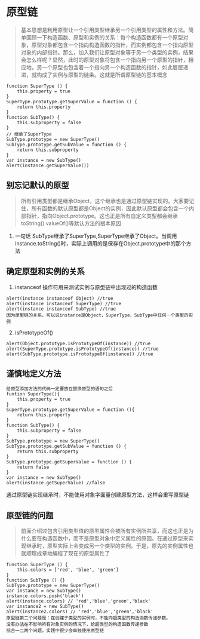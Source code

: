 # 原型链
> 基本思想是利用原型让一个引用类型继承另一个引用类型的属性和方法。简单回顾一下构造函数、原型和实例的关系：每个构造函数都有一个原型对象，原型对象都包含一个指向构造函数的指针，而实例都包含一个指向原型对象的内部指针。那么，加入我们让原型对象等于另一个类型的实例，结果会怎么样呢？显然，此时的原型对象将包含一个指向另一个原型的指针，相应地，另一个原型也包含着一个指向另一个构造函数的指针，如此层层递进，就构成了实例与原型的链条。这就是所谓原型链的基本概念

```
function SuperType () {
    this.property = true
}
SuperType.prototype.getSuperValue = function () {
    return this.property
}
function SubType() {
    this.subproperty = false
}
// 继承了SuperType
SubType.prototype = new SuperType()
SubType.prototype.getSubValue = function () {
    return this.subproperty
}
var instance = new SubType()
alert(instance.getSuperValue())
```

## 别忘记默认的原型
> 所有引用类型都是继承Object，这个继承也是通过原型链实现的。大家要记住，所有函数的默认原型都是Object的实例，因此默认原型都会包含一个内部指针，指向Object.prototype。这也正是所有自定义类型都会继承toString() valueOf()等默认方法的根本原因

1. 一句话 SubType继承了SuperType,SuperType继承了Object。当调用instance.toString()时，实际上调用的是保存在Object.prototype中的那个方法

## 确定原型和实例的关系

1. instanceof 操作符用来测试实例与原型链中出现过的构造函数
```
alert(instance instanceof Object) //true
alert(instance instanceof SuperType) //true
alert(instance instanceof SubType) //true
因为原型链的关系，可以说instance是Object，SuperType，SubType中任何一个类型的实例
```
2. isPrototypeOf()
```
alert(Object.prototype.isPrototypeOf(instance)) //true
alert(SuperType.prototype.isPrototypeOf(instance)) //true
alert(SubType.prototype.isPrototypeOf(instance)) //true
```

## 谨慎地定义方法
```
给原型添加方法的代码一定要放在替换原型的语句之后
funtion SuperType(){
    this.property = true
}
SuperType.prototype.getSuperValue = function (){
    return this.property
}
function SubType() {
    this.subproperty = false
}
SubType.prototype = new SuperType()
SubType.prototype.getSubValue = function () {
    return this.subproperty
}
SubType.prototype.getSuperValue = function () {
    return false
}
var instance = new SubType()
alert(instance.getSuperValue) //false
```
通过原型链实现继承时，不能使用对象字面量创建原型方法，这样会重写原型链

## 原型链的问题
> 前面介绍过包含引用类型值的原型属性会被所有实例所共享，而这也正是为什么要在构造函数中，而不是原型对象中定义属性的原因。在通过原型来实现继承时，原型实际上会变成另一个类型的实例。于是，原先的实例属性也就顺理成章地编程了现在的原型属性了
```
function SuperType () {
    this.colors = ['red', 'blue', 'green']
}
function SubType () {}
SubType.prototype = new SuperType()
var instance = new SubType()
instance.colors.push('black')
alert(instance.colors) // 'red','blue','green','black'
var instance2 = new SubType()
alert(instance2.colors) // 'red','blue','green','black'
原型链第二个问题是：在创建子类型的实例时，不能向超类型的构造函数传递参数。
没有办法在不影响所有对象实例的情况下，给超类型的构造函数传递参数
综合一二两个问题，实践中很少会单独使用原型链
```